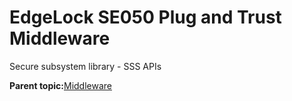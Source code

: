 # EdgeLock SE050 Plug and Trust Middleware

Secure subsystem library - SSS APIs

**Parent topic:**[Middleware](../topics/applicable_for_productrt1050_or_productrt1010_or_p.md)

